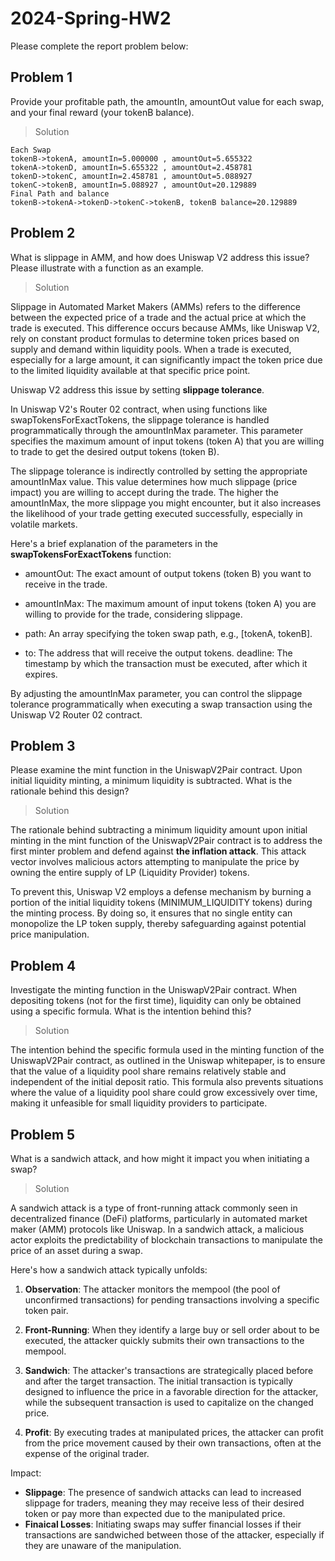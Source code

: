# 2024-Spring-HW2

Please complete the report problem below:

## Problem 1
Provide your profitable path, the amountIn, amountOut value for each swap, and your final reward (your tokenB balance).

> Solution
```
Each Swap
tokenB->tokenA, amountIn=5.000000 , amountOut=5.655322
tokenA->tokenD, amountIn=5.655322 , amountOut=2.458781
tokenD->tokenC, amountIn=2.458781 , amountOut=5.088927
tokenC->tokenB, amountIn=5.088927 , amountOut=20.129889
Final Path and balance
tokenB->tokenA->tokenD->tokenC->tokenB, tokenB balance=20.129889
```

## Problem 2
What is slippage in AMM, and how does Uniswap V2 address this issue? Please illustrate with a function as an example.

> Solution


Slippage in Automated Market Makers (AMMs) refers to the difference between the expected price of a trade and the actual price at which the trade is executed. This difference occurs because AMMs, like Uniswap V2, rely on constant product formulas to determine token prices based on supply and demand within liquidity pools. When a trade is executed, especially for a large amount, it can significantly impact the token price due to the limited liquidity available at that specific price point.

Uniswap V2 address this issue by setting **slippage tolerance**. 

In Uniswap V2's Router 02 contract, when using functions like swapTokensForExactTokens, the slippage tolerance is handled programmatically through the amountInMax parameter. This parameter specifies the maximum amount of input tokens (token A) that you are willing to trade to get the desired output tokens (token B).

The slippage tolerance is indirectly controlled by setting the appropriate amountInMax value. This value determines how much slippage (price impact) you are willing to accept during the trade. The higher the amountInMax, the more slippage you might encounter, but it also increases the likelihood of your trade getting executed successfully, especially in volatile markets.

Here's a brief explanation of the parameters in the **swapTokensForExactTokens** function:

* amountOut: The exact amount of output tokens (token B) you want to receive in the trade.
* amountInMax: The maximum amount of input tokens (token A) you are willing to provide for the trade, considering slippage.
* path: An array specifying the token swap path, e.g., [tokenA, tokenB].

* to: The address that will receive the output tokens.
deadline: The timestamp by which the transaction must be executed, after which it expires.

By adjusting the amountInMax parameter, you can control the slippage tolerance programmatically when executing a swap transaction using the Uniswap V2 Router 02 contract.


## Problem 3
Please examine the mint function in the UniswapV2Pair contract. Upon initial liquidity minting, a minimum liquidity is subtracted. What is the rationale behind this design?

> Solution

The rationale behind subtracting a minimum liquidity amount upon initial minting in the mint function of the UniswapV2Pair contract is to address the first minter problem and defend against **the inflation attack**. This attack vector involves malicious actors attempting to manipulate the price by owning the entire supply of LP (Liquidity Provider) tokens.

To prevent this, Uniswap V2 employs a defense mechanism by burning a portion of the initial liquidity tokens (MINIMUM_LIQUIDITY tokens) during the minting process. By doing so, it ensures that no single entity can monopolize the LP token supply, thereby safeguarding against potential price manipulation.

## Problem 4
Investigate the minting function in the UniswapV2Pair contract. When depositing tokens (not for the first time), liquidity can only be obtained using a specific formula. What is the intention behind this?

> Solution

The intention behind the specific formula used in the minting function of the UniswapV2Pair contract, as outlined in the Uniswap whitepaper, is to ensure that the value of a liquidity pool share remains relatively stable and independent of the initial deposit ratio. This formula also prevents situations where the value of a liquidity pool share could grow excessively over time, making it unfeasible for small liquidity providers to participate.


## Problem 5
What is a sandwich attack, and how might it impact you when initiating a swap?

> Solution

A sandwich attack is a type of front-running attack commonly seen in decentralized finance (DeFi) platforms, particularly in automated market maker (AMM) protocols like Uniswap. In a sandwich attack, a malicious actor exploits the predictability of blockchain transactions to manipulate the price of an asset during a swap.

Here's how a sandwich attack typically unfolds:
1. **Observation**: The attacker monitors the mempool (the pool of unconfirmed transactions) for pending transactions involving a specific token pair.

2. **Front-Running**: When they identify a large buy or sell order about to be executed, the attacker quickly submits their own transactions to the mempool.

3. **Sandwich**: The attacker's transactions are strategically placed before and after the target transaction. The initial transaction is typically designed to influence the price in a favorable direction for the attacker, while the subsequent transaction is used to capitalize on the changed price.

4. **Profit**: By executing trades at manipulated prices, the attacker can profit from the price movement caused by their own transactions, often at the expense of the original trader.

Impact:
- **Slippage**: The presence of sandwich attacks can lead to increased slippage for traders, meaning they may receive less of their desired token or pay more than expected due to the manipulated price.
- **Finaical Losses**: Initiating swaps may suffer financial losses if their transactions are sandwiched between those of the attacker, especially if they are unaware of the manipulation.
